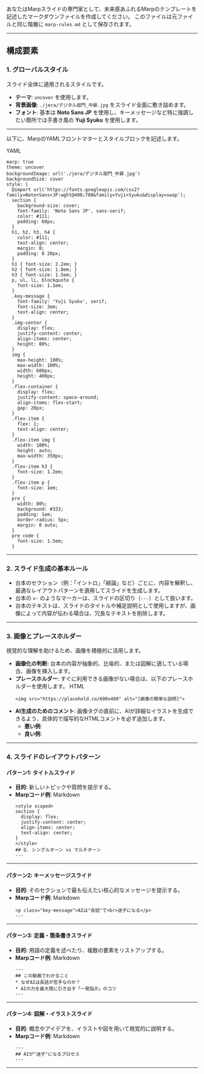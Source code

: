 あなたはMarpスライドの専門家として、未来感あふれるMarpのテンプレートを記述したマークダウンファイルを作成してください。
このファイルは元ファイルと同じ階層に `marp-rules.md` として保存されます。

---

## 構成要素

### 1. グローバルスタイル
スライド全体に適用されるスタイルです。
- **テーマ**: `uncover` を使用します。
- **背景画像**: `./jera/デジタル部門_中扉.jpg` をスライド全面に敷き詰めます。
- **フォント**: 基本は **Noto Sans JP** を使用し、キーメッセージなど特に強調したい箇所では手書き風の **Yuji Syuku** を使用します。
---
以下に、MarpのYAMLフロントマターとスタイルブロックを記述します。

YAML
```
marp: true
theme: uncover
backgroundImage: url('./jera/デジタル部門_中扉.jpg')
backgroundSize: cover
style: |
  @import url('https://fonts.googleapis.com/css2?family=Noto+Sans+JP:wght@400;700&family=Yuji+Syuku&display=swap');
  section {
    background-size: cover;
    font-family: 'Noto Sans JP', sans-serif;
    color: #111;
    padding: 60px;
  }
  h1, h2, h3, h4 {
    color: #111;
    text-align: center;
    margin: 0;
    padding: 0 20px;
  }
  h1 { font-size: 2.2em; }
  h2 { font-size: 1.8em; }
  h3 { font-size: 1.5em; }
  p, ul, li, blockquote {
    font-size: 1.1em;
  }
  .key-message {
    font-family: 'Yuji Syuku', serif;
    font-size: 3em;
    text-align: center;
  }
  .img-center {
    display: flex;
    justify-content: center;
    align-items: center;
    height: 80%;
  }
  img {
    max-height: 100%;
    max-width: 100%;
    width: 600px;
    height: 400px;
  }
  .flex-container {
    display: flex;
    justify-content: space-around;
    align-items: flex-start;
    gap: 20px;
  }
  .flex-item {
    flex: 1;
    text-align: center;
  }
  .flex-item img {
    width: 100%;
    height: auto;
    max-width: 350px;
  }
  .flex-item h3 {
    font-size: 1.2em;
  }
  .flex-item p {
    font-size: 1em;
  }
  pre {
    width: 80%;
    background: #333;
    padding: 1em;
    border-radius: 5px;
    margin: 0 auto;
  }
  pre code {
    font-size: 1.5em;
  }
```

---
### 2. スライド生成の基本ルール
- 台本のセクション（例：「イントロ」「結論」など）ごとに、内容を解釈し、最適なレイアウトパターンを適用してスライドを生成します。
- 台本の `v-` のようなマーカーは、スライドの区切り（`---`）として扱います。
- 台本のテキストは、スライドのタイトルや補足説明として使用しますが、画像によって内容が伝わる場合は、冗長なテキストを削除します。

---
### 3. 画像とプレースホルダー
視覚的な理解を助けるため、画像を積極的に活用します。
- **画像化の判断**: 台本の内容が抽象的、比喩的、または図解に適している場合、画像を挿入します。
- **プレースホルダー**: すぐに利用できる画像がない場合は、以下のプレースホルダーを使用します。
    HTML
    ```
    <img src="https://placehold.co/600x400" alt="[画像の簡単な説明]">
    ```
- **AI生成のためのコメント**: 画像タグの直前に、AIが詳細なイラストを生成できるよう、具体的で描写的なHTMLコメントを必ず追加します。
    - **悪い例**:
    - **良い例**:

---
### 4. スライドのレイアウトパターン
#### パターン1: タイトルスライド
- **目的**: 新しいトピックや質問を提示する。
- **Marpコード例**:
    Markdown
    ```
    <style scoped>
    section {
      display: flex;
      justify-content: center;
      align-items: center;
      text-align: center;
    }
    </style>
    ## Q. シングルターン vs マルチターン
    ---
    ```
---
#### パターン2: キーメッセージスライド
- **目的**: そのセクションで最も伝えたい核心的なメッセージを提示する。
- **Marpコード例**:
    Markdown
    ```
    <p class="key-message">AIは"会話"で<br>迷子になる</p>
    ---
    ```
---
#### パターン3: 定義・箇条書きスライド
- **目的**: 用語の定義を述べたり、複数の要素をリストアップする。
- **Marpコード例**:
    Markdown
    ```
    ---
    ## この動画でわかること
    * なぜAIは長話が苦手なのか？
    * AIの力を最大限に引き出す「一発指示」のコツ
    ---
    ```
---
#### パターン4: 図解・イラストスライド
- **目的**: 概念やアイデアを、イラストや図を用いて視覚的に説明する。
- **Marpコード例**:
    Markdown
    ```
    ---
    ## AIが"迷子"になるプロセス
    ---
    ```

---
